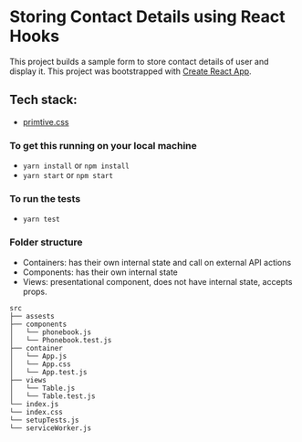 # Storing Contact Details using React Hooks

This project builds a sample form to store contact details of user and display it. This project was bootstrapped with [Create React App](https://github.com/facebook/create-react-app). 

## Tech stack:
* [primtive.css](https://taniarascia.github.io/primitive/css/main.css) 

### To get this running on your local machine

*  `yarn install` or `npm install`
*  `yarn start` or `npm start`

### To run the tests 
*  `yarn test`

### Folder structure
* Containers: has their own internal state and call on external API actions
* Components: has their own internal state 
* Views: presentational component, does not have internal state, accepts props.   

```
src
├── assests
├── components
│   └── phonebook.js
│   └── Phonebook.test.js
├── container
│   └── App.js
│   └── App.css
│   └── App.test.js
├── views
│   └── Table.js
│   └── Table.test.js
└── index.js
└── index.css
└── setupTests.js
└── serviceWorker.js
```
